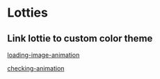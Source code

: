 # Lotties

## Link lottie to custom color theme

[loading-image-animation](https://lottiefiles.com/animations/image-loading-PDHSc3MbDV?from=search)

[checking-animation](https://lottiefiles.com/animations/check-animation-354LCxtHb2?from=search)
